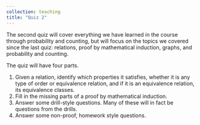 ```yaml
---
collection: teaching
title: "Quiz 2"
---
```


The second quiz
will cover everything we have learned in the course through probability and
counting, but will focus on the topics we covered since the last quiz:
relations, proof by mathematical induction, graphs, and probability and
counting.

The quiz will have four parts.
1. Given a relation, identify which properties it satisfies, whether it is any
   type of order or equivalence relation, and if it is an equivalence relation,
   its equivalence classes.
2. Fill in the missing parts of a proof by mathematical induction.
3. Answer some drill-style questions. Many of these will in fact be questions from the
   drills.
4. Answer some non-proof, homework style questions.
